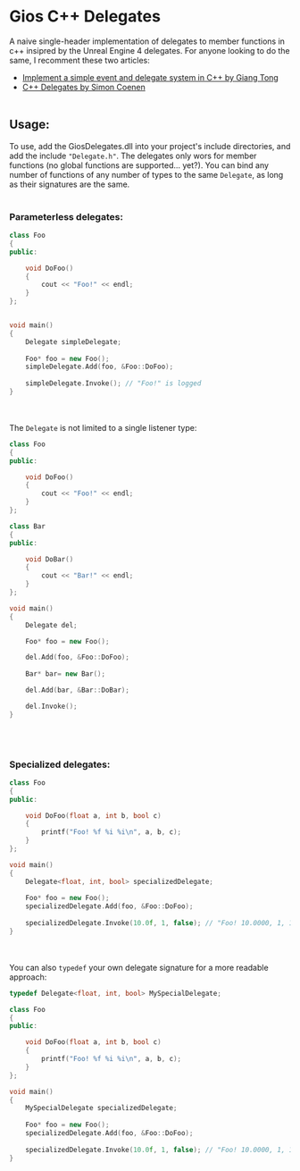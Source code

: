 # Gios C++ Delegates
A naive single-header implementation of delegates to member functions in c++ insipred by the Unreal Engine 4 delegates. For anyone looking to do the same, I recomment these two articles:
- [Implement a simple event and delegate system in C++ by Giang Tong](https://tongtunggiang.com/2017/cpp-event-delegate/)
- [C++ Delegates by Simon Coenen](https://tongtunggiang.com/2017/cpp-event-delegate/)
<br></br>
## Usage:
  To use, add the GiosDelegates.dll into your project's include directories, and add the include ``"Delegate.h"``. The delegates only wors for member functions (no global functions are supported... yet?). You can bind any number of functions of any number of types to the same ``Delegate``, as long as their signatures are the same.
<br></br>
### Parameterless delegates:
```cpp
class Foo
{
public:

    void DoFoo()
    {
        cout << "Foo!" << endl;
    }
};


void main()
{
    Delegate simpleDelegate;
    
    Foo* foo = new Foo();
    simpleDelegate.Add(foo, &Foo::DoFoo);
    
    simpleDelegate.Invoke(); // "Foo!" is logged
}
```
<br></br>
The ``Delegate`` is not limited to a single listener type:
```cpp
class Foo
{
public:

    void DoFoo()
    {
        cout << "Foo!" << endl;
    }
};

class Bar 
{
public:

    void DoBar() 
    {
        cout << "Bar!" << endl;
    }
};

void main()
{
    Delegate del;

    Foo* foo = new Foo();

    del.Add(foo, &Foo::DoFoo);
    
    Bar* bar= new Bar();

    del.Add(bar, &Bar::DoBar);

    del.Invoke();
}
```
<br></br>
### Specialized delegates:
```cpp
class Foo
{
public:

    void DoFoo(float a, int b, bool c)
    {
        printf("Foo! %f %i %i\n", a, b, c);
    }
};

void main()
{
    Delegate<float, int, bool> specializedDelegate;
    
    Foo* foo = new Foo();
    specializedDelegate.Add(foo, &Foo::DoFoo);
    
    specializedDelegate.Invoke(10.0f, 1, false); // "Foo! 10.0000, 1, 1" is logged
}
```
<br></br>
You can also ``typedef`` your own delegate signature for a more readable approach:
```cpp
typedef Delegate<float, int, bool> MySpecialDelegate;

class Foo
{
public:

    void DoFoo(float a, int b, bool c)
    {
        printf("Foo! %f %i %i\n", a, b, c);
    }
};

void main()
{
    MySpecialDelegate specializedDelegate;
    
    Foo* foo = new Foo();
    specializedDelegate.Add(foo, &Foo::DoFoo);
    
    specializedDelegate.Invoke(10.0f, 1, false); // "Foo! 10.0000, 1, 1" is logged
}
```
